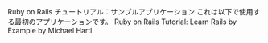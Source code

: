 Ruby on Rails チュートリアル：サンプルアプリケーション
これは以下で使用する最初のアプリケーションです。 Ruby on Rails Tutorial: Learn Rails by Example by Michael Hartl
